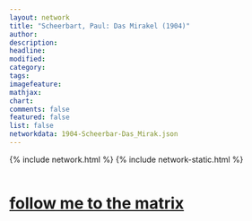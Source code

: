 ```yaml
---
layout: network
title: "Scheerbart, Paul: Das Mirakel (1904)"
author:
description:
headline:
modified:
category:
tags: 
imagefeature: 
mathjax: 
chart: 
comments: false
featured: false
list: false
networkdata: 1904-Scheerbar-Das_Mirak.json
---
```

{% include network.html %}
{% include network-static.html %}
<div class="row">
  <div class="small-5 small-centered columns"><a href="/matrix370"><h1>follow me to the matrix</h1></a>
</div>
</div>
